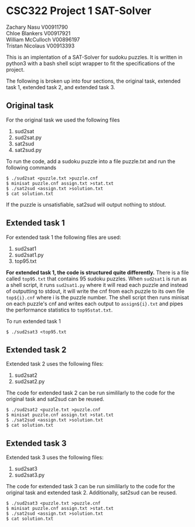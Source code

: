 # CSC322 Project 1 SAT-Solver

Zachary Nasu V00911790\
Chloe Blankers V00917921\
William McCulloch V00896197\
Tristan Nicolaus V00913393

This is an implentation of a SAT-Solver for sudoku puzzles.  It is written in python3 with a bash shell scipt wrapper to fit the specifications of the project.

The following is broken up into four sections, the original task, extended task 1, extended task 2, and extended task 3.

## Original task
For the original task we used the following files
1. sud2sat
2. sud2sat.py
3. sat2sud
4. sat2sud.py

To run the code, add a sudoku puzzle into a file puzzle.txt and run the following commands

```
$ ./sud2sat <puzzle.txt >puzzle.cnf
$ minisat puzzle.cnf assign.txt >stat.txt
$ ./sat2sud <assign.txt >solution.txt
$ cat solution.txt
```

If the puzzle is unsatisfiable, sat2sud will output nothing to stdout.

## Extended task 1
For extended task 1 the following files are used:
1. sud2sat1
2. sud2sat1.py
3. top95.txt


**For extended task 1, the code is structured quite differently.**  There is a file called `top95.txt` that contains 95 sudoku puzzles.  When `sud2sat1` is run as a shell script, it runs `sud2sat1.py` where it will read each puzzle and instead of outputting to stdout, it will write the cnf from each puzzle to its own file `top${i}.cnf` where i is the puzzle number. The shell script then runs minisat on each puzzle's cnf and writes each output to `assign${i}.txt` and pipes the performance statistics to `top95stat.txt`.

To run extended task 1
```
$ ./sud2sat3 <top95.txt
```


## Extended task 2
Extended task 2 uses the following files:
1. sud2sat2
2. sud2sat2.py

The code for extended task 2 can be run simililarly to the code for the original task and sat2sud can be reused.
```
$ ./sud2sat2 <puzzle.txt >puzzle.cnf
$ minisat puzzle.cnf assign.txt >stat.txt
$ ./sat2sud <assign.txt >solution.txt
$ cat solution.txt
```

## Extended task 3

Extended task 3 uses the following files:
1. sud2sat3
2. sud2sat3.py

The code for extended task 3 can be run simililarly to the code for the original task and extended task 2. Additionally, sat2sud can be reused.
```
$ ./sud2sat3 <puzzle.txt >puzzle.cnf
$ minisat puzzle.cnf assign.txt >stat.txt
$ ./sat2sud <assign.txt >solution.txt
$ cat solution.txt
```
